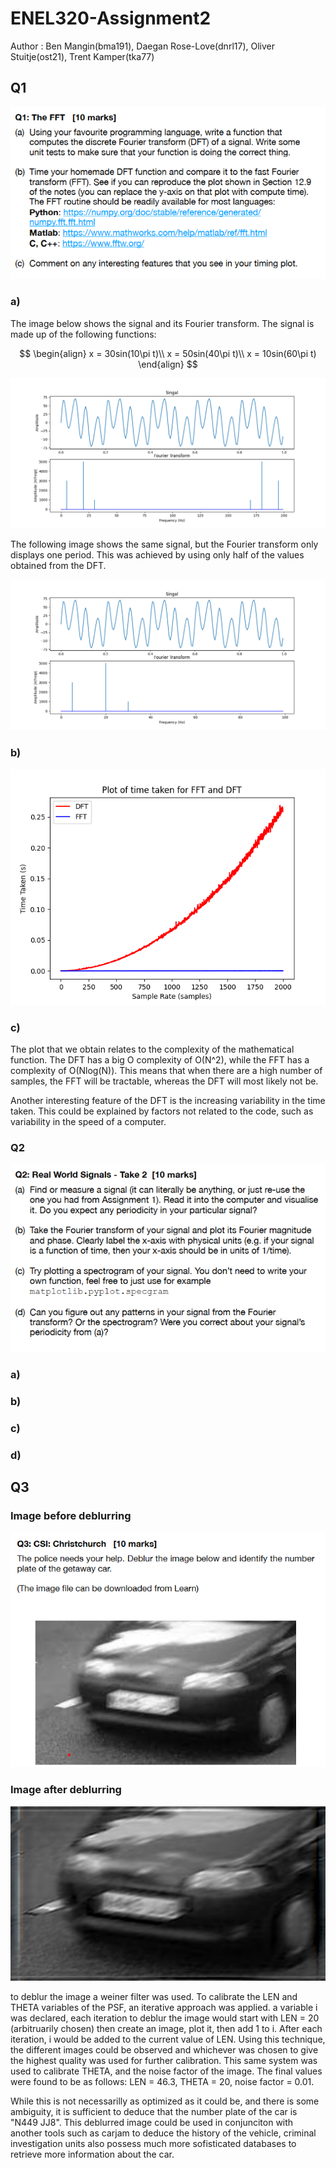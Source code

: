 # ENEL320-Assignment2
<p>Author : Ben Mangin(bma191), Daegan Rose-Love(dnrl17), Oliver Stuitje(ost21), Trent Kamper(tka77)</p>

<h2> Q1 </h2>

![Question 1](/Images/Q1.png)

<h3> a) </h3>
<p>The image below shows the signal and its Fourier transform. The signal is made up of the following functions:
</p>

$$
\begin{align}
x = 30sin(10\pi t)\\
x = 50sin(40\pi t)\\
x = 10sin(60\pi t)
\end{align}
$$


![DFT sample rate of 100](/Images/DFT%20sr=200.png)
<p>The following image shows the same signal, but the Fourier transform only displays one period. This was achieved by using only half of the values obtained from the DFT.</p>

![DFT sample rate of 100](/Images/DFT%20sr=200%20one%20period.png) 

<h3> b) </h3>

![DFT sample rate of 100](/Images/Complexity%20graph%20FFT%20VS%20DFT.png)

<h3> c) </h3>
<p>The plot that we obtain relates to the complexity of the mathematical function. The DFT has a big O complexity of O(N^2), while the FFT has a complexity of O(Nlog(N)). This means that when there are a high number of samples, the FFT will be tractable, whereas the DFT will most likely not be.

Another interesting feature of the DFT is the increasing variability in the time taken. This could be explained by factors not related to the code, such as variability in the speed of a computer.</p>

<h3>Q2</h3>

![Question 2](/Images/Q2.png)

<h3> a) </h3>

<h3> b) </h3>

<h3> c) </h3>

<h3> d) </h3>

<h2> Q3 </h2>

<h3> Image before deblurring </h3>

![Question 3 - image before deblurring](/Images/Q3.png)

<h3> Image after deblurring </h3>

![Image after deblurring](/Images/Deblurred-image.png)

<p> to deblur the image a weiner filter was used. To calibrate the LEN and THETA variables of the PSF, an iterative approach was applied. a variable i was declared, each iteration to deblur the image would start with LEN = 20 (arbitruarily chosen) then create an image, plot it, then add 1 to i.
After each iteration, i would be added to the current value of LEN. Using this technique, the different images could be observed and whichever was chosen to give the highest quality was used for further calibration. This same system was used to calibrate THETA, and the noise factor of the image.
The final values were found to be as follows: LEN = 46.3, THETA = 20, noise factor = 0.01.

While this is not necessarilly as optimized as it could be, and there is some ambiguity, it is sufficient to deduce that the number plate of the car is "N449 JJ8". This deblurred image could be used in conjunciton with another tools such as carjam to deduce the history of the vehicle, criminal investigation units also possess much more sofisticated databases
to retrieve more information about the car.


